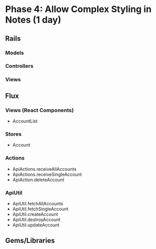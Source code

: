 # Phase 4: Allow Complex Styling in Notes (1 day)

## Rails
### Models
### Controllers
### Views

## Flux
### Views (React Components)
* AccountList

### Stores
* Account

### Actions
* ApiActions.receiveAllAccounts
* ApiActions.receiveSingleAccount
* ApiAction.deleteAccount

### ApiUtil
* ApiUtil.fetchAllAccounts
* ApiUtil.fetchSingleAccount
* ApiUtil.createAccount
* ApiUtil.destroyAccount
* ApiUtil.updateAccount

## Gems/Libraries

